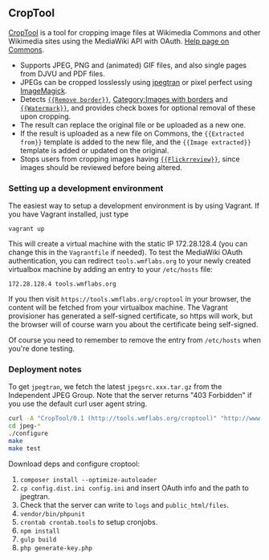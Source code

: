 ## CropTool

[CropTool](https://tools.wmflabs.org/croptool/) is a tool for cropping image files
at Wikimedia Commons and other Wikimedia sites using the MediaWiki API with OAuth.
[Help page on Commons](https://commons.wikimedia.org/wiki/Commons:CropTool).


* Supports JPEG, PNG and (animated) GIF files, and also single pages from
  DJVU and PDF files.
* JPEGs can be cropped losslessly using [jpegtran](http://jpegclub.org/jpegtran/)
  or pixel perfect using [ImageMagick](https://www.imagemagick.org/).
* Detects [`{{Remove border}}`](https://commons.wikimedia.org/wiki/Template:Remove_border),
  [Category:Images with borders](https://commons.wikimedia.org/wiki/Category:Images_with_borders)
  and [`{{Watermark}}`](https://commons.wikimedia.org/wiki/Template:Watermark), and
  provides check boxes for optional removal of these upon cropping.
* The result can replace the original file or be uploaded as a new one.
* If the result is uploaded as a new file on Commons, the `{{Extracted from}}`
  template is added to the new file, and the `{{Image extracted}}` template
  is added or updated on the original.
* Stops users from cropping images having
  [`{{Flickrreview}}`](https://commons.wikimedia.org/wiki/Template:Flickrreview),
  since images should be reviewed before being altered.

### Setting up a development environment

The easiest way to setup a development environment is by using Vagrant. If you have Vagrant installed, just type
```
vagrant up
```
This will create a virtual machine with the static IP 172.28.128.4 (you can change this in the `Vagrantfile` if needed). To test the MediaWiki OAuth authentication, you can redirect `tools.wmflabs.org` to your newly created virtualbox machine by adding an entry to your `/etc/hosts` file:

    172.28.128.4 tools.wmflabs.org

If you then visit `https://tools.wmflabs.org/croptool` in your browser, the content will be fetched from your virtualbox machine. The Vagrant provisioner has generated a self-signed certificate, so https will work, but the browser will of course warn you about the certificate being self-signed.

Of course you need to remember to remove the entry from `/etc/hosts` when you're done testing.

### Deployment notes

To get `jpegtran`, we fetch the latest `jpegsrc.xxx.tar.gz` from the Independent JPEG Group. Note that the server returns "403 Forbidden" if you use the default curl user agent string.

```bash
curl -A "CropTool/0.1 (http://tools.wmflabs.org/croptool)" "http://www.ijg.org/files/jpegsrc.v9a.tar.gz" | tar -xz
cd jpeg-*
./configure
make
make test
```

Download deps and configure croptool:

1. `composer install --optimize-autoloader`
2. `cp config.dist.ini config.ini` and insert OAuth info and the path to jpegtran.
3. Check that the server can write to `logs` and `public_html/files`.
4. `vendor/bin/phpunit`
5. `crontab crontab.tools` to setup cronjobs.
6. `npm install`
7. `gulp build`
8. `php generate-key.php`


